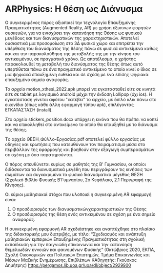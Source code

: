 # ARPhysics: Η θέση ως Διάνυσμα

Ο συγκεκριμένος πόρος αξιοποιεί την τεχνολογία Επαυξημένης Πραγματικότητας (Augmented Reality, AR) με χρήση έξυπνων φορητών συσκευών, για να ενισχύσει την κατανόηση  της Θέσης ως φυσικού μεγέθους και των διανυσματικών της χαρακτηριστικών. Αποτελεί ουσιαστικά μια προσομοίωση στο 3Δ φυσικό χώρο και επιτρέπει την υπέρθεση του διανύσματος της θέσης πάνω σε φυσικά αντικείμενα καθώς και και την παρακολούθηση της μεταβολής της με την κίνηση του αντικειμένου, σε πραγματικό χρόνο. Ως αποτέλεσμα, ο χρήστης παρακολουθεί τη μεταβολή του διανύσματος της θέσης όπως αυτό υπερτίθεται πάνω σε ένα πραγματικό αντικείμενο το οποίο κινεί ο ίδιος σε μια ψηφιακά επαυξημένη ευθεία και σε σχέση με ένα επίσης ψηφιακά επαυξημένο σημείο αναφοράς.

Το αρχείο motion_xthesi_2022.apk μπορεί να εγκατασταθεί είτε σε κινητά είτε σε tablet με λογισμικό android μέχρι την έκδοση Lollipop (όχι ios). Η εγκατάσταση γίνεται αφότου "κατέβει" το αρχείο, με διπλό κλικ πάνω στο εικονίδιο (όπως κάθε άλλη εφαρμογή τύπου apk), επιλέγοντας ΕΓΚΑΤΑΣΤΑΣΗ (install).

Στο αρχείο stickers_position.docx υπάρχει η εικόνα που θα πρέπει να κοπεί και να επικολληθεί στο αντικείμενο το οποίο θα επαυξηθεί με το διάνυσμα της θέσης.

Tο αρχείο ΘΕΣΗ_Φύλλο-Εργασίας.pdf αποτελεί  φύλλο εργασίας με οδηγίες και ερωτήσεις που  κατευθύνουν τον πειραματισμό μέσα στο περιβάλλον της εφαρμογής και βοηθούν στην εξαγωγή συμπερασμάτων σε σχέση με όσα παρατηρούνται. 

Ο πόρος απευθύνεται κυρίως σε μαθητές της Β' Γυμνασίου, οι οποίοι διδάσκονται τα διανυσματικά μεγέθη που περιγράφουν τις κινήσεις των σωμάτων και συγκεκριμένα το φυσικό διανυσματικό μέγεθος ΘΕΣΗ (Σχολικό Βιβλίο Φυσικής Β΄Γυμνασίου, 2ο Κεφάλαιο, 2.1 Περιγραφή της Κίνησης).

Οι κύριοι μαθησιακοί στόχοι που υλοποιεί η συγκεκριμένη AR εφαρμογή είναι: 
1. Ο προσδιορισμός των διανυσματικώνχαρακτηριστικών της Θέσης
2. Ο προσδιορισμός της θέση ενός αντικειμένου σε σχέση με ένα σημείο αναφοράς.
   
Η συγκεκριμένη εφαρμογή AR σχεδιάστηκε και αναπτύχθηκε στο πλαίσιο της διδακτορικής μου διατριβής, με τίτλο: “Σχεδιασμός και ανάπτυξη μαθησιακών εμπειριών Επαυξημένης Πραγματικότητας στη σχολική εκπαίδευση για την παιγνιώδη επικοινωνία και την κατανόηση θεμελιωδών εννοιών και φαινομένων Φυσικής“ (Οκτώβριος 2020, ΕΚΠΑ, Σχολή Οικονομικών και Πολιτικών Επιστημών, Τμήμα Επικοινωνίας και Μέσων Μαζικής Ενημέρωσης, Επιβλέπων ΚΑθηγητής: Γκούσκος Δημήτρης) https://pergamos.lib.uoa.gr/uoa/dl/object/2929900 
